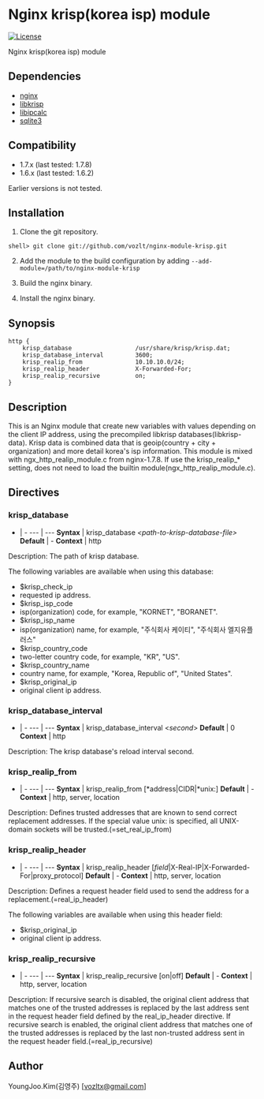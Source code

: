 Nginx krisp(korea isp) module
==========

[![License](http://img.shields.io/badge/license-BSD-brightgreen.svg)](https://github.com/vozlt/nginx-module-krisp/blob/master/LICENSE)

Nginx krisp(korea isp) module

## Dependencies
* [nginx](http://nginx.org)
* [libkrisp](http://svn.oops.org/wsvn/OOPS.libkrisp)
 * [libipcalc](http://svn.oops.org/wsvn/OOPS.libipcalc)
 * [sqlite3](http://www.sqlite.org)

## Compatibility
* 1.7.x (last tested: 1.7.8)
* 1.6.x (last tested: 1.6.2)

Earlier versions is not tested.

## Installation

1. Clone the git repository.

  ```
  shell> git clone git://github.com/vozlt/nginx-module-krisp.git
  ```

2. Add the module to the build configuration by adding 
  `--add-module=/path/to/nginx-module-krisp`

3. Build the nginx binary.

4. Install the nginx binary.

## Synopsis

```Nginx
http {
    krisp_database                  /usr/share/krisp/krisp.dat;
    krisp_database_interval         3600;
    krisp_realip_from               10.10.10.0/24;
    krisp_realip_header             X-Forwarded-For;
    krisp_realip_recursive          on;
}
```

## Description
This is an Nginx module that create new variables with values depending on
the client IP address, using the precompiled libkrisp databases(libkrisp-data).
Krisp data is combined data that is geoip(country + city + organization) and more detail korea's isp information.
This module is mixed with ngx_http_realip_module.c from nginx-1.7.8.
If use the krisp_realip_* setting, does not need to load the builtin module(ngx_http_realip_module.c).

## Directives

### krisp_database

-   | - 
--- | ---
**Syntax**  | krisp_database *\<path-to-krisp-database-file\>*
**Default** | -
**Context** | http

Description: The path of krisp database.

The following variables are available when using this database:

* $krisp_check_ip
 * requested ip address.
* $krisp_isp_code
 * isp(organization) code, for example, "KORNET", "BORANET".
* $krisp_isp_name
 * isp(organization) name, for example, "주식회사 케이티", "주식회사 엘지유플러스"
* $krisp_country_code
 * two-letter country code, for example, "KR", "US".
* $krisp_country_name
 * country name, for example, "Korea, Republic of", "United States".
* $krisp_original_ip
 * original client ip address.

### krisp_database_interval

-   | - 
--- | ---
**Syntax**  | krisp_database_interval \<*second*\>
**Default** | 0
**Context** | http

Description: The krisp database's reload interval second.

### krisp_realip_from

-   | - 
--- | ---
**Syntax**  | krisp_realip_from [*address\|CIDR\|*unix:]
**Default** | -
**Context** | http, server, location

Description: Defines trusted addresses that are known to send correct replacement addresses. If the special value unix: is specified, all UNIX-domain sockets will be trusted.(=set_real_ip_from)

### krisp_realip_header

-   | - 
--- | ---
**Syntax**  | krisp_realip_header [*field*\|X-Real-IP\|X-Forwarded-For\|proxy_protocol]
**Default** | -
**Context** | http, server, location

Description: Defines a request header field used to send the address for a replacement.(=real_ip_header)

The following variables are available when using this header field:

* $krisp_original_ip
 * original client ip address.

### krisp_realip_recursive

-   | - 
--- | ---
**Syntax**  | krisp_realip_recursive [on\|off]
**Default** | -
**Context** | http, server, location

Description: If recursive search is disabled, the original client address that matches one of the trusted addresses is replaced by the last address sent in the request header field defined by the real_ip_header directive. If recursive search is enabled, the original client address that matches one of the trusted addresses is replaced by the last non-trusted address sent in the request header field.(=real_ip_recursive)

## Author
YoungJoo.Kim(김영주) [<vozltx@gmail.com>]
